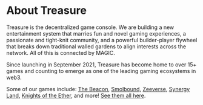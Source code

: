 # About Treasure
Treasure is the decentralized game console. We are building a new entertainment system that marries fun and novel gaming experiences, a passionate and tight-knit community, and a powerful builder-player flywheel that breaks down traditional walled gardens to align interests across the network. All of this is connected by MAGIC. 

Since launching in September 2021, Treasure has become home to over 15+ games and counting to emerge as one of the leading gaming ecosystems in web3. 

Some of our games include: [The Beacon](https://app.treasure.lol/games/the-beacon), [Smolbound](https://app.treasure.lol/games/smolbound), [Zeeverse](https://app.treasure.lol/games/zeeverse), [Synergy Land](https://app.treasure.lol/games/synergy-land), [Knights of the Ether](https://app.treasure.lol/games/kote), and more! [See them all here](https://app.treasure.lol/games).
